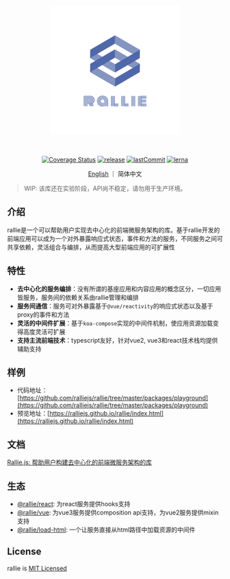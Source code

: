 <div align="center">
  <img style="margin: 16px" width=300 height=300 src="https://raw.githubusercontent.com/ralliejs/docs/main/.vuepress/public/logo.png" />
  <br><br>

  [![Coverage Status](https://coveralls.io/repos/github/ralliejs/rallie/badge.svg?branch=master)](https://coveralls.io/github/ralliejs/rallie?branch=master) [![release](https://img.shields.io/github/release/ralliejs/rallie.svg)](https://github.com/ralliejs/rallie/releases) [![lastCommit](https://img.shields.io/github/last-commit/ralliejs/rallie)](https://github.com/ralliejs/rallie/commits/master) [![lerna](https://img.shields.io/badge/maintained%20with-lerna-cc00ff.svg)](https://lerna.js.org/)

</div>

<div align="center">

[English](https://github.com/ralliejs/rallie/blob/master/README.md) ｜ 简体中文

</div>

> WIP: 该库还在实验阶段，API尚不稳定，请勿用于生产环境。

## 介绍
rallie是一个可以帮助用户实现去中心化的前端微服务架构的库。基于rallie开发的前端应用可以成为一个对外暴露响应式状态，事件和方法的服务，不同服务之间可共享依赖，灵活组合与编排，从而提高大型前端应用的可扩展性
## 特性
- **去中心化的服务编排**：没有所谓的基座应用和内容应用的概念区分，一切应用皆服务，服务间的依赖关系由rallie管理和编排
- **服务间通信**：服务可对外暴露基于`@vue/reactivity`的响应式状态以及基于proxy的事件和方法
- **灵活的中间件扩展**：基于`koa-compose`实现的中间件机制，使应用资源加载变得高度灵活可扩展
- **支持主流前端技术**：typescript友好，针对vue2, vue3和react技术栈均提供辅助支持

## 样例
- 代码地址：[https://github.com/ralliejs/rallie/tree/master/packages/playground](https://github.com/ralliejs/rallie/tree/master/packages/playground)
- 预览地址：[https://ralliejs.github.io/rallie/index.html](https://ralliejs.github.io/rallie/index.html)

## 文档
[Rallie.js: 帮助用户构建去中心化的前端微服务架构的库](https://ralliejs.github.io/docs/)

## 生态
- [@rallie/react](https://github.com/ralliejs/rallie/tree/master/packages/react): 为react服务提供hooks支持
- [@rallie/vue](https://github.com/ralliejs/rallie/tree/master/packages/vue): 为vue3服务提供composition api支持，为vue2服务提供mixin支持
- [@rallie/load-html](https://github.com/ralliejs/rallie/tree/master/packages/load-html): 一个让服务直接从html路径中加载资源的中间件

## License
rallie is [MIT Licensed](https://github.com/ralliejs/rallie/blob/master/LICENSE)
